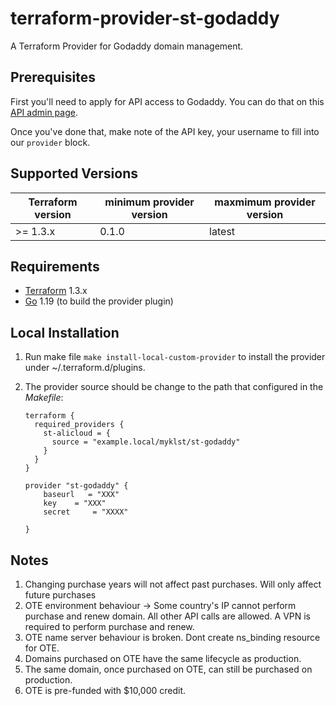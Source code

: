 terraform-provider-st-godaddy
===============================

A Terraform Provider for Godaddy domain management.

## Prerequisites

First you'll need to apply for API access to Godaddy. You can do that on
this [API admin page](https://developer.godaddy.com/getstarted).

Once you've done that, make note of the API key, your
username to fill into our `provider` block.

Supported Versions
------------------

| Terraform version | minimum provider version |maxmimum provider version
| ---- |--------------------------| ----|
| >= 1.3.x	| 0.1.0	                   | latest |

Requirements
------------

-	[Terraform](https://www.terraform.io/downloads.html) 1.3.x
-	[Go](https://golang.org/doc/install) 1.19 (to build the provider plugin)

Local Installation
------------------

1. Run make file `make install-local-custom-provider` to install the provider under ~/.terraform.d/plugins.

2. The provider source should be change to the path that configured in the *Makefile*:

    ```
    terraform {
      required_providers {
        st-alicloud = {
          source = "example.local/myklst/st-godaddy"
        }
      }
    }

    provider "st-godaddy" {
        baseurl   = "XXX"
        key    = "XXX"
        secret     = "XXXX"

    }
    ```

Notes
-----
1. Changing purchase years will not affect past purchases. Will only affect future purchases
2. OTE environment behaviour -> Some country's IP cannot perform purchase and renew domain.
   All other API calls are allowed. A VPN is required to perform purchase and renew.
3. OTE name server behaviour is broken. Dont create ns_binding resource for OTE.
4. Domains purchased on OTE have the same lifecycle as production.
5. The same domain, once purchased on OTE, can still be purchased on production.
6. OTE is pre-funded with $10,000 credit.
